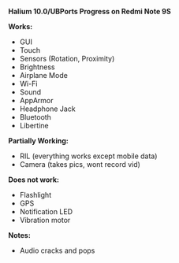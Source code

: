 **Halium 10.0/UBPorts Progress on Redmi Note 9S**

**Works:**
- GUI
- Touch
- Sensors (Rotation, Proximity)
- Brightness
- Airplane Mode
- Wi-Fi
- Sound
- AppArmor
- Headphone Jack
- Bluetooth
- Libertine

**Partially Working:**
- RIL (everything works except mobile data)
- Camera (takes pics, wont record vid)

**Does not work:**
- Flashlight
- GPS
- Notification LED
- Vibration motor

**Notes:**
- Audio cracks and pops
